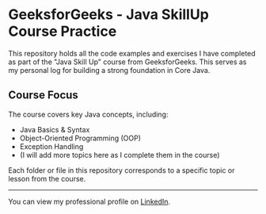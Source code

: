 # GeeksforGeeks - Java SkillUp Course Practice

This repository holds all the code examples and exercises I have completed as part of the "Java Skill Up" course from GeeksforGeeks. This serves as my personal log for building a strong foundation in Core Java.

## Course Focus

The course covers key Java concepts, including:
* Java Basics & Syntax
* Object-Oriented Programming (OOP)
* Exception Handling
* (I will add more topics here as I complete them in the course)

Each folder or file in this repository corresponds to a specific topic or lesson from the course.

---

You can view my professional profile on [LinkedIn](https://linkedin.com/in/muskaan-lekhwani-6b9765331).
